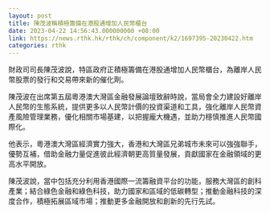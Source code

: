 ```yaml
---
layout: post
title: 陳茂波稱積極籌備在港股通增加人民幣櫃台
date: 2023-04-22 14:56:43.000000000 +08:00
link: https://news.rthk.hk/rthk/ch/component/k2/1697395-20230422.htm
categories: rthk
---
```


財政司司長陳茂波說，特區政府正積極籌備在港股通增加人民幣櫃台，為離岸人民幣股票的發行和交易帶來新的催化劑。

陳茂波在出席第五屆粵港澳大灣區金融發展論壇致辭時說，當局會全力建設好離岸人民幣的生態系統，提供更多以人民幣計價的投資渠道和工具，強化離岸人民幣資產風險管理業務，優化相關市場基建，以把握龐大機遇，並助力穩慎推進人民幣國際化。

他表示，粵港澳大灣區經濟實力強大，香港和大灣區兄弟城市未來可以強強聯手，優勢互補，借助金融力量促進彼此經濟朝更高質量發展，貢獻國家在金融領域的更高水平開放。

陳茂波說，當中包括充分利用香港國際一流籌融資平台的功能，服務大灣區的創科產業；結合綠色金融和綠色科技，助力國家和區域的低碳轉型；推動金融科技的深度合作，積極拓展區域市場；推動更多金融開放和創新的先行先試。
